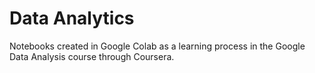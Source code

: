 # Data Analytics
Notebooks created in Google Colab as a learning process in the Google Data Analysis course through Coursera.
